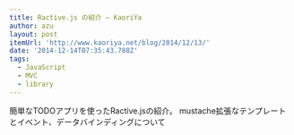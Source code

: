 ```yaml
---
title: Ractive.js の紹介 — KaoriYa
author: azu
layout: post
itemUrl: 'http://www.kaoriya.net/blog/2014/12/13/'
date: '2014-12-14T07:35:43.788Z'
tags:
  - JavaScript
  - MVC
  - library
---
```

簡単なTODOアプリを使ったRactive.jsの紹介。
mustache拡張なテンプレートとイベント、データバインディングについて
